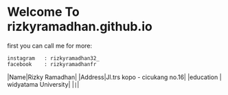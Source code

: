 # Welcome To rizkyramadhan.github.io
first you can call me for more: 

```
instagram   : rizkyramadhan32_
facebook    : rizkyramadhanfr
```

|Name|Rizky Ramadhan|
|Address|Jl.trs kopo - cicukang no.16|
|education | widyatama University|
|```|```|
